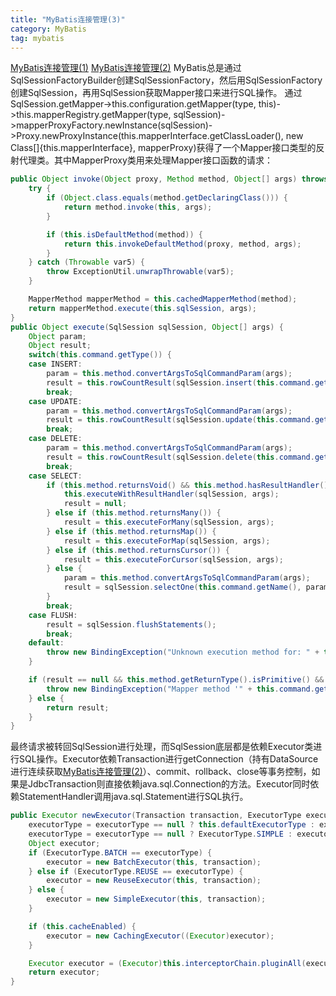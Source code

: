 ```yaml
---
title: "MyBatis连接管理(3)"
category: MyBatis
tag: mybatis
---
```

[MyBatis连接管理(1)](https://leon-wtf.github.io/mybatis/2019/05/27/mybatis-1/)
[MyBatis连接管理(2)](https://leon-wtf.github.io/mybatis/2019/05/28/mybatis-2/)
MyBatis总是通过SqlSessionFactoryBuilder创建SqlSessionFactory，然后用SqlSessionFactory创建SqlSession，再用SqlSession获取Mapper接口来进行SQL操作。
通过SqlSession.getMapper->this.configuration.getMapper(type, this)->this.mapperRegistry.getMapper(type, sqlSession)->mapperProxyFactory.newInstance(sqlSession)->Proxy.newProxyInstance(this.mapperInterface.getClassLoader(), new Class[]{this.mapperInterface}, mapperProxy)获得了一个Mapper接口类型的反射代理类。其中MapperProxy类用来处理Mapper接口函数的请求：

```java
public Object invoke(Object proxy, Method method, Object[] args) throws Throwable {
    try {
        if (Object.class.equals(method.getDeclaringClass())) {
            return method.invoke(this, args);
        }

        if (this.isDefaultMethod(method)) {
            return this.invokeDefaultMethod(proxy, method, args);
        }
    } catch (Throwable var5) {
        throw ExceptionUtil.unwrapThrowable(var5);
    }

    MapperMethod mapperMethod = this.cachedMapperMethod(method);
    return mapperMethod.execute(this.sqlSession, args);
}
public Object execute(SqlSession sqlSession, Object[] args) {
    Object param;
    Object result;
    switch(this.command.getType()) {
    case INSERT:
        param = this.method.convertArgsToSqlCommandParam(args);
        result = this.rowCountResult(sqlSession.insert(this.command.getName(), param));
        break;
    case UPDATE:
        param = this.method.convertArgsToSqlCommandParam(args);
        result = this.rowCountResult(sqlSession.update(this.command.getName(), param));
        break;
    case DELETE:
        param = this.method.convertArgsToSqlCommandParam(args);
        result = this.rowCountResult(sqlSession.delete(this.command.getName(), param));
        break;
    case SELECT:
        if (this.method.returnsVoid() && this.method.hasResultHandler()) {
            this.executeWithResultHandler(sqlSession, args);
            result = null;
        } else if (this.method.returnsMany()) {
            result = this.executeForMany(sqlSession, args);
        } else if (this.method.returnsMap()) {
            result = this.executeForMap(sqlSession, args);
        } else if (this.method.returnsCursor()) {
            result = this.executeForCursor(sqlSession, args);
        } else {
            param = this.method.convertArgsToSqlCommandParam(args);
            result = sqlSession.selectOne(this.command.getName(), param);
        }
        break;
    case FLUSH:
        result = sqlSession.flushStatements();
        break;
    default:
        throw new BindingException("Unknown execution method for: " + this.command.getName());
    }

    if (result == null && this.method.getReturnType().isPrimitive() && !this.method.returnsVoid()) {
        throw new BindingException("Mapper method '" + this.command.getName() + " attempted to return null from a method with a primitive return type (" + this.method.getReturnType() + ").");
    } else {
        return result;
    }
}
```
最终请求被转回SqlSession进行处理，而SqlSession底层都是依赖Executor类进行SQL操作。Executor依赖Transaction进行getConnection（持有DataSource进行连续获取[MyBatis连接管理(2)](https://leon-wtf.github.io/mybatis/2019/05/28/mybatis-2/)）、commit、rollback、close等事务控制，如果是JdbcTransaction则直接依赖java.sql.Connection的方法。Executor同时依赖StatementHandler调用java.sql.Statement进行SQL执行。
```java
public Executor newExecutor(Transaction transaction, ExecutorType executorType) {
    executorType = executorType == null ? this.defaultExecutorType : executorType;
    executorType = executorType == null ? ExecutorType.SIMPLE : executorType;
    Object executor;
    if (ExecutorType.BATCH == executorType) {
        executor = new BatchExecutor(this, transaction);
    } else if (ExecutorType.REUSE == executorType) {
        executor = new ReuseExecutor(this, transaction);
    } else {
        executor = new SimpleExecutor(this, transaction);
    }

    if (this.cacheEnabled) {
        executor = new CachingExecutor((Executor)executor);
    }

    Executor executor = (Executor)this.interceptorChain.pluginAll(executor);
    return executor;
}
```
